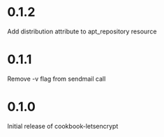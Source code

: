 # 0.1.2

Add distribution attribute to apt_repository resource

# 0.1.1

Remove -v flag from sendmail call

# 0.1.0

Initial release of cookbook-letsencrypt
